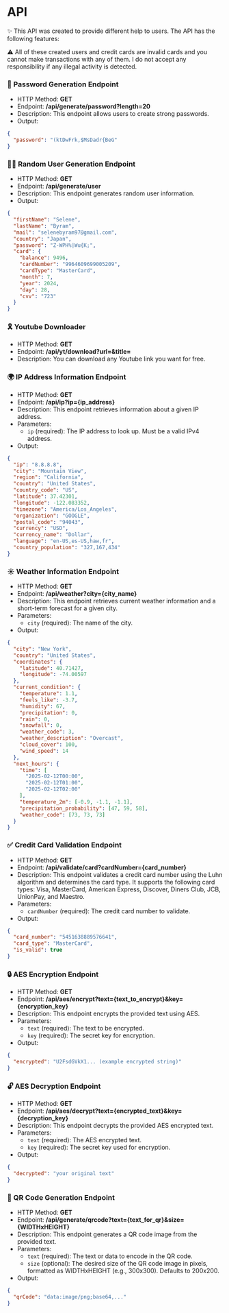 # API

✨ This API was created to provide different help to users. The API has the following features:

⚠️ All of these created users and credit cards are invalid cards and you cannot make transactions with any of them. I do not accept any responsibility if any illegal activity is detected.

### 🚀 Password Generation Endpoint
- HTTP Method: **GET**
- Endpoint: **/api/generate/password?length=20**
- Description: This endpoint allows users to create strong passwords.
- Output:
```json
{
  "password": "(ktDwFrk,$MsDadr{BeG"
}
```
### 👱‍♂️ Random User Generation Endpoint
- HTTP Method: **GET**
- Endpoint: **/api/generate/user**
- Description: This endpoint generates random user information.
- Output:
```json
{
  "firstName": "Selene",
  "lastName": "Byram",
  "mail": "selenebyram97@gmail.com",
  "country": "Japan",
  "password": "Z-WPH%|Wu{K;",
  "card": {
    "balance": 9496,
    "cardNumber": "9964609699005209",
    "cardType": "MasterCard",
    "month": 7,
    "year": 2024,
    "day": 28,
    "cvv": "723"
  }
}
```

### 🎗️ Youtube Downloader
- HTTP Method: **GET**
- Endpoint: **/api/yt/download?url=&title=**
- Description: You can download any Youtube link you want for free.

### 🌍 IP Address Information Endpoint
- HTTP Method: **GET**
- Endpoint: **/api/ip?ip={ip_address}**
- Description: This endpoint retrieves information about a given IP address.
- Parameters:
  - `ip` (required): The IP address to look up. Must be a valid IPv4 address.
- Output:
```json
{
  "ip": "8.8.8.8",
  "city": "Mountain View",
  "region": "California",
  "country": "United States",
  "country_code": "US",
  "latitude": 37.42301,
  "longitude": -122.083352,
  "timezone": "America/Los_Angeles",
  "organization": "GOOGLE",
  "postal_code": "94043",
  "currency": "USD",
  "currency_name": "Dollar",
  "language": "en-US,es-US,haw,fr",
  "country_population": "327,167,434"
}
```

### ☀️ Weather Information Endpoint
- HTTP Method: **GET**
- Endpoint: **/api/weather?city={city_name}**
- Description: This endpoint retrieves current weather information and a short-term forecast for a given city.
- Parameters:
  - `city` (required): The name of the city.
- Output:
```json
{
  "city": "New York",
  "country": "United States",
  "coordinates": {
    "latitude": 40.71427,
    "longitude": -74.00597
  },
  "current_condition": {
    "temperature": 1.1,
    "feels_like": -3.7,
    "humidity": 67,
    "precipitation": 0,
    "rain": 0,
    "snowfall": 0,
    "weather_code": 3,
    "weather_description": "Overcast",
    "cloud_cover": 100,
    "wind_speed": 14
  },
  "next_hours": {
    "time": [
      "2025-02-12T00:00",
      "2025-02-12T01:00",
      "2025-02-12T02:00"
    ],
    "temperature_2m": [-0.9, -1.1, -1.1],
    "precipitation_probability": [47, 59, 58],
    "weather_code": [73, 73, 73]
  }
}
```

### ✅ Credit Card Validation Endpoint
- HTTP Method: **GET**
- Endpoint: **/api/validate/card?cardNumber={card_number}**
- Description: This endpoint validates a credit card number using the Luhn algorithm and determines the card type. It supports the following card types: Visa, MasterCard, American Express, Discover, Diners Club, JCB, UnionPay, and Maestro.
- Parameters:
  - `cardNumber` (required): The credit card number to validate.
- Output:
```json
{
  "card_number": "5451638889576641",
  "card_type": "MasterCard",
  "is_valid": true
}
```

### 🔒 AES Encryption Endpoint
- HTTP Method: **GET**
- Endpoint: **/api/aes/encrypt?text={text_to_encrypt}&key={encryption_key}**
- Description: This endpoint encrypts the provided text using AES.
- Parameters:
  - `text` (required): The text to be encrypted.
  - `key` (required): The secret key for encryption.
- Output:
```json
{
  "encrypted": "U2FsdGVkX1... (example encrypted string)"
}
```

### 🔓 AES Decryption Endpoint
- HTTP Method: **GET**
- Endpoint: **/api/aes/decrypt?text={encrypted_text}&key={decryption_key}**
- Description: This endpoint decrypts the provided AES encrypted text.
- Parameters:
  - `text` (required): The AES encrypted text.
  - `key` (required): The secret key used for encryption.
- Output:
```json
{
  "decrypted": "your original text"
}
```

### 🔳 QR Code Generation Endpoint
- HTTP Method: **GET**
- Endpoint: **/api/generate/qrcode?text={text_for_qr}&size={WIDTHxHEIGHT}**
- Description: This endpoint generates a QR code image from the provided text.
- Parameters:
  - `text` (required): The text or data to encode in the QR code.
  - `size` (optional): The desired size of the QR code image in pixels, formatted as WIDTHxHEIGHT (e.g., 300x300). Defaults to 200x200.
- Output:
```json
{
  "qrCode": "data:image/png;base64,..."
}
```